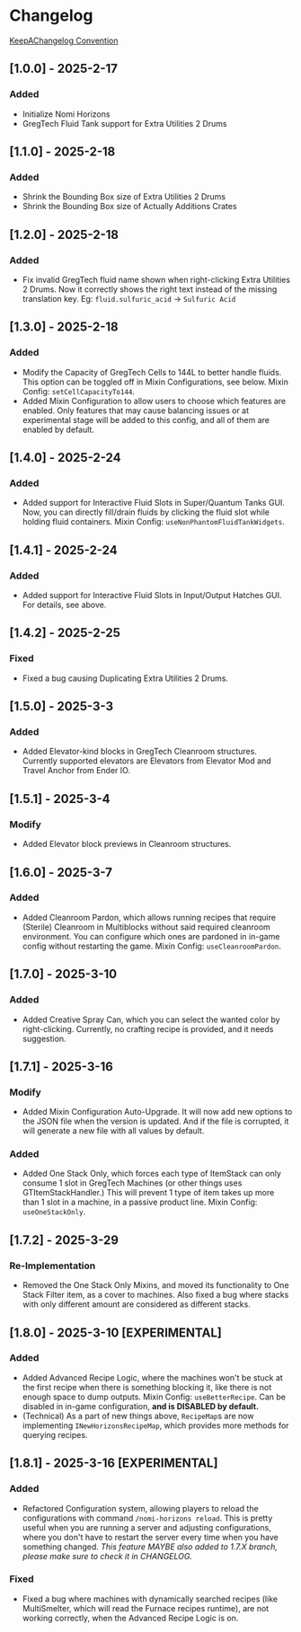 # Changelog

[KeepAChangelog Convention](https://keepachangelog.com/en/1.1.0/)

## [1.0.0] - 2025-2-17

### Added

- Initialize Nomi Horizons
- GregTech Fluid Tank support for Extra Utilities 2 Drums

## [1.1.0] - 2025-2-18

### Added

- Shrink the Bounding Box size of Extra Utilities 2 Drums
- Shrink the Bounding Box size of Actually Additions Crates

## [1.2.0] - 2025-2-18

### Added

- Fix invalid GregTech fluid name shown when right-clicking Extra Utilities 2 Drums.
  Now it correctly shows the right text instead of the missing translation key.
  Eg: `fluid.sulfuric_acid` -> `Sulfuric Acid`

## [1.3.0] - 2025-2-18

### Added

- Modify the Capacity of GregTech Cells to 144L to better handle fluids.
  This option can be toggled off in Mixin Configurations, see below.
  Mixin Config: `setCellCapacityTo144`.
- Added Mixin Configuration to allow users to choose which features are enabled.
  Only features that may cause balancing issues or at experimental stage will be added to this config,
  and all of them are enabled by default.

## [1.4.0] - 2025-2-24

### Added

- Added support for Interactive Fluid Slots in Super/Quantum Tanks GUI.
  Now, you can directly fill/drain fluids by clicking the fluid slot while holding fluid containers.
  Mixin Config: `useNonPhantomFluidTankWidgets`.

## [1.4.1] - 2025-2-24

### Added

- Added support for Interactive Fluid Slots in Input/Output Hatches GUI.
  For details, see above.

## [1.4.2] - 2025-2-25

### Fixed

- Fixed a bug causing Duplicating Extra Utilities 2 Drums.

## [1.5.0] - 2025-3-3

### Added

- Added Elevator-kind blocks in GregTech Cleanroom structures.
  Currently supported elevators are Elevators from Elevator Mod and Travel Anchor from Ender IO.

## [1.5.1] - 2025-3-4

### Modify

- Added Elevator block previews in Cleanroom structures.

## [1.6.0] - 2025-3-7

### Added

- Added Cleanroom Pardon, which allows running recipes that require (Sterile) Cleanroom in Multiblocks without said
  required cleanroom environment.
  You can configure which ones are pardoned in in-game config without restarting the game.
  Mixin Config: `useCleanroomPardon`.

## [1.7.0] - 2025-3-10

### Added

- Added Creative Spray Can, which you can select the wanted color by right-clicking.
  Currently, no crafting recipe is provided, and it needs suggestion.

## [1.7.1] - 2025-3-16

### Modify

- Added Mixin Configuration Auto-Upgrade.
  It will now add new options to the JSON file when the version is updated.
  And if the file is corrupted, it will generate a new file with all values by default.

### Added

- Added One Stack Only, which forces each type of ItemStack can only consume 1 slot in GregTech Machines (or other things uses GTItemStackHandler.)
  This will prevent 1 type of item takes up more than 1 slot in a machine, in a passive product line.
  Mixin Config: `useOneStackOnly`.

## [1.7.2] - 2025-3-29

### Re-Implementation

- Removed the One Stack Only Mixins, and moved its functionality to One Stack Filter item, as a cover to machines.
  Also fixed a bug where stacks with only different amount are considered as different stacks.

## [1.8.0] - 2025-3-10 [EXPERIMENTAL]

### Added

- Added Advanced Recipe Logic, where the machines won't be stuck at the first recipe when there is something blocking it,
  like there is not enough space to dump outputs.
  Mixin Config: `useBetterRecipe`. Can be disabled in in-game configuration, **and is DISABLED by default.**
- (Technical) As a part of new things above, `RecipeMap`s are now implementing `INewHorizonsRecipeMap`, which provides
  more methods for querying recipes.

## [1.8.1] - 2025-3-16 [EXPERIMENTAL]

### Added

- Refactored Configuration system, allowing players to reload the configurations with command `/nomi-horizons reload`.
  This is pretty useful when you are running a server and adjusting configurations, where you don't have to restart the server
  every time when you have something changed.
  *This feature MAYBE also added to 1.7.X branch, please make sure to check it in CHANGELOG.*

### Fixed

- Fixed a bug where machines with dynamically searched recipes (like MultiSmelter, which will read the Furnace recipes runtime),
  are not working correctly, when the Advanced Recipe Logic is on.